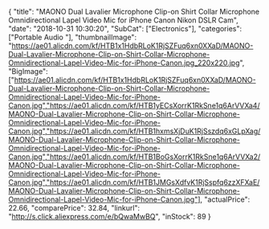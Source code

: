 {
	"title": "MAONO Dual Lavalier Microphone Clip-on Shirt Collar Microphone Omnidirectional Lapel Video Mic for iPhone Canon Nikon DSLR Cam",
	"date": "2018-10-31 10:30:20",
	"SubCat": ["Electronics"],
	"categories": ["Portable Audio "],
	"thumbnailImage": "https://ae01.alicdn.com/kf/HTB1x1HdbRLoK1RjSZFuq6xn0XXaD/MAONO-Dual-Lavalier-Microphone-Clip-on-Shirt-Collar-Microphone-Omnidirectional-Lapel-Video-Mic-for-iPhone-Canon.jpg_220x220.jpg",
	"BigImage": ["https://ae01.alicdn.com/kf/HTB1x1HdbRLoK1RjSZFuq6xn0XXaD/MAONO-Dual-Lavalier-Microphone-Clip-on-Shirt-Collar-Microphone-Omnidirectional-Lapel-Video-Mic-for-iPhone-Canon.jpg","https://ae01.alicdn.com/kf/HTB1yECsXorrK1RkSne1q6ArVVXa4/MAONO-Dual-Lavalier-Microphone-Clip-on-Shirt-Collar-Microphone-Omnidirectional-Lapel-Video-Mic-for-iPhone-Canon.jpg","https://ae01.alicdn.com/kf/HTB1hxmsXjDuK1RjSszdq6xGLpXag/MAONO-Dual-Lavalier-Microphone-Clip-on-Shirt-Collar-Microphone-Omnidirectional-Lapel-Video-Mic-for-iPhone-Canon.jpg","https://ae01.alicdn.com/kf/HTB1BoGsXorrK1RkSne1q6ArVVXa2/MAONO-Dual-Lavalier-Microphone-Clip-on-Shirt-Collar-Microphone-Omnidirectional-Lapel-Video-Mic-for-iPhone-Canon.jpg","https://ae01.alicdn.com/kf/HTB1JMGsXdfvK1RjSspfq6zzXFXaE/MAONO-Dual-Lavalier-Microphone-Clip-on-Shirt-Collar-Microphone-Omnidirectional-Lapel-Video-Mic-for-iPhone-Canon.jpg"],
	"actualPrice": 22.66,
	"comparePrice": 32.84,
	"linkurl": "http://s.click.aliexpress.com/e/bQwaMwBQ",
	"inStock": 89
}
